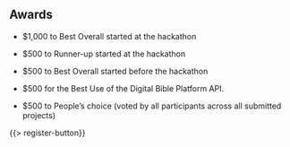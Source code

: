 ﻿## <i class="icon fa-trophy"></i> Awards

* <i class="icon fa-money money"></i> $1,000 to Best Overall started at the hackathon
* <i class="icon fa-money money"></i> $500 to Runner-up started at the hackathon

* <i class="icon fa-money money"></i> $500 to Best Overall started before the hackathon

* <i class="icon fa-money money"></i> $500 for the Best Use of the Digital Bible Platform API.

* <i class="icon fa-money money"></i> $500 to People’s choice (voted by all participants across all submitted projects)


{{> register-button}}
